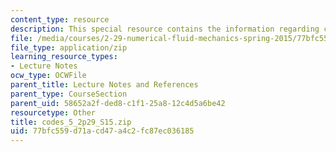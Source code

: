 ```yaml
---
content_type: resource
description: This special resource contains the information regarding codes 5.
file: /media/courses/2-29-numerical-fluid-mechanics-spring-2015/77bfc559d71acd47a4c2fc87ec036185_codes_5_2p29_S15.zip
file_type: application/zip
learning_resource_types:
- Lecture Notes
ocw_type: OCWFile
parent_title: Lecture Notes and References
parent_type: CourseSection
parent_uid: 58652a2f-ded8-c1f1-25a8-12c4d5a6be42
resourcetype: Other
title: codes_5_2p29_S15.zip
uid: 77bfc559-d71a-cd47-a4c2-fc87ec036185
---
```

